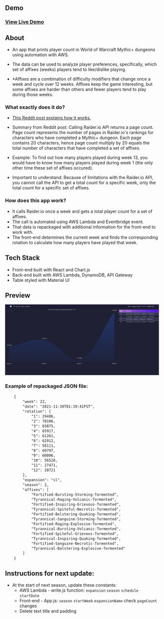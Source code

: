 ## Demo

### [View Live Demo](https://mythicplus.vercel.app/)

## About

- An app that prints player count in World of Warcraft Mythic+ dungeons using automation with AWS.

- The data can be used to analyze player preferences, specifically, which set of affixes (weeks) players tend to like/dislike playing.

- \*Affixes are a combination of difficulty modifiers that change once a week and cycle over 12 weeks. Affixes keep the game interesting, but some affixes are harder than others and fewer players tend to play during those weeks.

### What exactly does it do?

- [This Reddit post explains how it works.](https://www.reddit.com/r/wow/comments/o5nocw/comment/h2ov91n/?utm_source=share&utm_medium=web2x&context=3)

- Summary from Reddit post: Calling Raider.io API returns a page count. Page count represents the number of pages in Raider.io's rankings for characters who have completed a Mythic+ dungeon. Each page contains 20 characters, hence page count multiply by 20 equals the total number of characters that have completed a set of affixes.

- Example: To find out how many players played during week 13, you would have to know how many players played during week 1 (the only other time these set of affixes occured).

- Important to understand: Because of limitations with the Raider.io API, you cannot call the API to get a total count for a specific week, only the total count for a specific set of affixes.

### How does this app work?

- It calls Raider.io once a week and gets a total player count for a set of affixes.
- The call is automated using AWS Lambda and Eventbridge event.
- That data is repackaged with additional information for the front-end to work with.
- The front-end determines the current week and finds the corresponding rotation to calculate how many players have played that week.

## Tech Stack

- Front-end built with React and Chart.js
- Back-end built with AWS Lambda, DynamoDB, API Gateway
- Table styled with Material UI

## Preview

!["M+"](https://github.com/WebDevBernard/Portfolio/blob/main/docs/raiderio.png?raw=true)

### Example of repackaged JSON file:

```
    {
        "week": 22,
        "date": "2021-11-30T01:19:41PST",
        "rotation": {
            "1": 29486,
            "2": 78106,
            "3": 83875,
            "4": 65917,
            "5": 61261,
            "6": 62912,
            "7": 58111,
            "8": 69797,
            "9": 60006,
            "10": 56528,
            "11": 27471,
            "12": 28721
        },
        "expansion": "sl",
        "season": 2,
        "affixes": [
            "Fortified-Bursting-Storming-Tormented",
            "Tyrannical-Raging-Volcanic-Tormented",
            "Fortified-Inspiring-Grievous-Tormented",
            "Tyrannical-Spiteful-Necrotic-Tormented",
            "Fortified-Bolstering-Quaking-Tormented",
            "Tyrannical-Sanguine-Storming-Tormented",
            "Fortified-Raging-Explosive-Tormented",
            "Tyrannical-Bursting-Volcanic-Tormented",
            "Fortified-Spiteful-Grievous-Tormented",
            "Tyrannical-Inspiring-Quaking-Tormented",
            "Fortified-Sanguine-Necrotic-Tormented",
            "Tyrannical-Bolstering-Explosive-Tormented"
        ]
    }
```

## Instructions for next update:

- At the start of next season, update these constants:
  - AWS Lambda - write.js function: `expansion` `season` `schedule` `startDate`
  - Front-end - App.js: `season` `startWeek` `expansionName` check `pageCount` changes
  - Delete text title and padding
